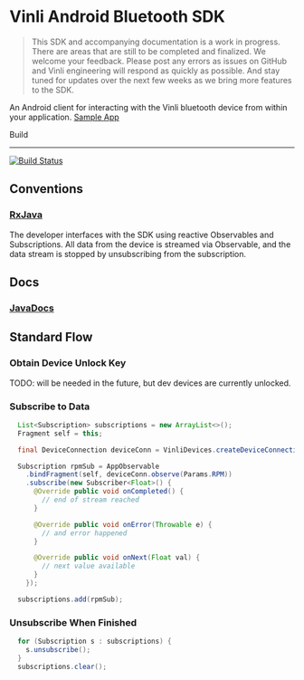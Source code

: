 Vinli Android Bluetooth SDK
===========================

> This SDK and accompanying documentation is a work in progress.
> There are areas that are still to be completed and finalized.
> We welcome your feedback. Please post any errors as issues on GitHub and Vinli engineering will respond as quickly as possible.
> And stay tuned for updates over the next few weeks as we bring more features to the SDK.

An Android client for interacting with the Vinli bluetooth device from within your application.
[Sample App](https://github.com/vinli/android-demo)

Build

-----------

[![Build Status](https://travis-ci.org/vinli/android-bt.svg?branch=master)](https://travis-ci.org/vinli/android-bt)

Conventions
-----------
### [RxJava](https://github.com/ReactiveX/RxJava/wiki)
The developer interfaces with the SDK using reactive Observables and Subscriptions.
All data from the device is streamed via Observable, and the data stream is stopped by unsubscribing from the subscription.

Docs
----

### [JavaDocs](http://vinli.github.io/android-bt/)

Standard Flow
-------------
### Obtain Device Unlock Key
TODO: will be needed in the future, but dev devices are currently unlocked.

### Subscribe to Data
```java
  List<Subscription> subscriptions = new ArrayList<>();
  Fragment self = this;

  final DeviceConnection deviceConn = VinliDevices.createDeviceConnection(getActivity(), "123123");

  Subscription rpmSub = AppObservable
    .bindFragment(self, deviceConn.observe(Params.RPM))
    .subscribe(new Subscriber<Float>() {
      @Override public void onCompleted() {
        // end of stream reached
      }

      @Override public void onError(Throwable e) {
        // and error happened
      }

      @Override public void onNext(Float val) {
        // next value available
      }
    });

  subscriptions.add(rpmSub);
```

### Unsubscribe When Finished
```java
  for (Subscription s : subscriptions) {
    s.unsubscribe();
  }
  subscriptions.clear();
```
